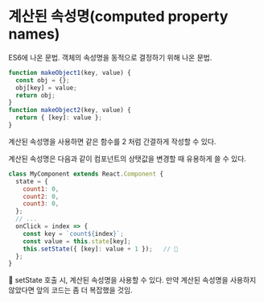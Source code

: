 # 계산된 속성명(computed property names)

ES6에 나온 문법. 객체의 속성명을 동적으로 결정하기 위해 나온 문법.

```js
function makeObject1(key, value) {
  const obj = {};
  obj[key] = value;
  return obj;
}
function makeObject2(key, value) {
  return { [key]: value };
}
```

계산된 속성명을 사용하면 같은 함수를 2 처럼 간결하게 작성할 수 있다.

계산된 속성명은 다음과 같이 컴포넌트의 상탯값을 변경할 때 유용하게 쓸 수 있다.

```jsx
class MyComponent extends React.Component {
  state = {
    count1: 0,
    count2: 0,
    count3: 0,
  };
  // ...
  onClick = index => {
    const key = `count${index}`;
    const value = this.state[key];
    this.setState({ [key]: value + 1 });   // 📌
  };
}
```

📌 setState 호출 시, 계산된 속성명을 사용할 수 있다. 만약 계산된 속성명을 사용하지 않았다면 앞의 코드는 좀 더 복잡했을 것임.
